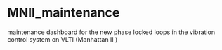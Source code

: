 # MNII_maintenance
maintenance dashboard for the new phase locked loops in the vibration control system on VLTI (Manhattan II )
